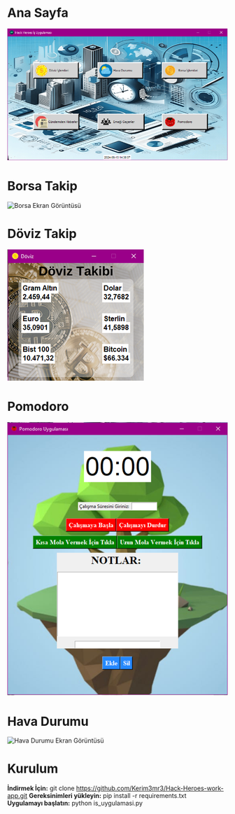 # **Ana Sayfa**
![Ana Sayfa Ekran Görüntüsü](./resimler/Ana_Sayfa_İş.png)

# **Borsa Takip**
![Borsa Ekran Görüntüsü](./resimler/Borsa_Sayfası.png)

# **Döviz Takip**
![Döviz Ekran Görüntüsü](./resimler/Döviz_Sayfası.png)

# **Pomodoro**
![Pomodoro Ekran Görüntüsü](./resimler/Pomodoro_Sayfası.png)

# **Hava Durumu**
![Hava Durumu Ekran Görüntüsü](./resimler/Hava_Durumu_Sayfası.png)

# **Kurulum**

**İndirmek İçin:** git clone https://github.com/Kerim3mr3/Hack-Heroes-work-app.git
**Gereksinimleri yükleyin:** pip install -r requirements.txt  
**Uygulamayı başlatın:** python is_uygulamasi.py  

